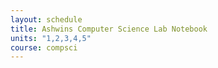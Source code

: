 ```yaml
---
layout: schedule
title: Ashwins Computer Science Lab Notebook
units: "1,2,3,4,5"
course: compsci
---
```

